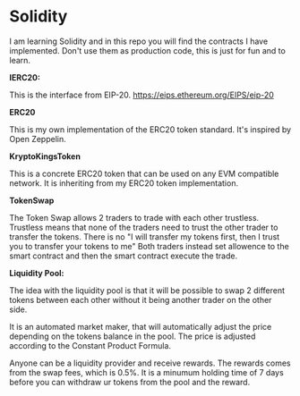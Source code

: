 # Solidity

I am learning Solidity and in this repo you will find the contracts I have implemented. 
Don't use them as production code, this is just for fun and to learn.


<b>IERC20:</b>

This is the interface from EIP-20.
https://eips.ethereum.org/EIPS/eip-20

<b>ERC20</b>

This is my own implementation of the ERC20 token standard. 
It's inspired by Open Zeppelin.

<b>KryptoKingsToken</b>

This is a concrete ERC20 token that can be used on any EVM compatible network. 
It is inheriting from my ERC20 token implementation. 

<b>TokenSwap</b>

The Token Swap allows 2 traders to trade with each other trustless.
Trustless means that none of the traders need to trust the other trader to transfer the tokens.
There is no "I will transfer my tokens first, then I trust you to transfer your tokens to me"
Both traders instead set allowence to the smart contract and then the smart contract execute the trade.

<b>Liquidity Pool:</b>

The idea with the liquidity pool is that it will be possible to swap 2 different tokens between each other without it being another trader on the other side.

It is an automated market maker, that will automatically adjust the price depending on the tokens balance in the pool.
The price is adjusted according to the Constant Product Formula.

Anyone can be a liquidity provider and receive rewards. 
The rewards comes from the swap fees, which is 0.5%.
It is a minumum holding time of 7 days before you can withdraw ur tokens from the pool and the reward.
